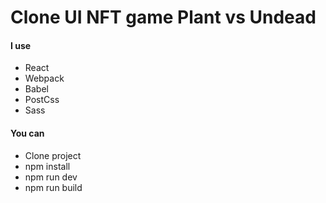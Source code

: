 # Clone UI NFT game Plant vs Undead
#### I use
* React
* Webpack
* Babel
* PostCss
* Sass

#### You can
* Clone project
* npm install
* npm run dev
* npm run build